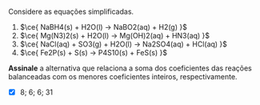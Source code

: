 Considere as equações simplificadas.

1. $\ce{ NaBH4(s) + H2O(l) -> NaBO2(aq) + H2(g) }$
2. $\ce{ Mg(N3)2(s) + H2O(l) -> Mg(OH)2(aq) + HN3(aq) }$
3. $\ce{ NaCl(aq) + SO3(g) + H2O(l) -> Na2SO4(aq) + HCl(aq) }$
4. $\ce{ Fe2P(s) + S(s) -> P4S10(s) + FeS(s) }$

**Assinale** a alternativa que relaciona a soma dos coeficientes das reações balanceadas com os menores coeficientes inteiros, respectivamente.

- [x] 8; 6; 6; 31
